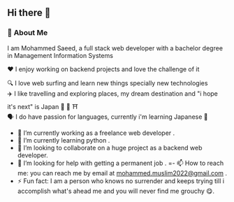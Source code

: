 ## Hi there 👋

### 📌 **About Me**
I am Mohammed Saeed, a full stack web developer with a bachelor degree in Management Information Systems   

❤️ I enjoy working on backend projects and love the challenge of it   

🔍 I love web surfing and learn new things specially new technologies    
✈️ I like travelling and exploring places, my dream destination and "i hope it's next" is Japan 🗾 🗻 ⛩️    
🗣️ I do have passion for languages, currently i'm learning Japanese 🎌
- 🔭 I’m currently working as a freelance web developer .
- 🌱 I’m currently learning python .
- 👯 I’m looking to collaborate on a huge project as a backend web developer.
- 🤔 I’m looking for help with getting a permanent job .
=- 📫 How to reach me: you can reach me by email at mohammed.muslim2022@gmail.com .
- ⚡ Fun fact: I am a person who knows no surrender and keeps trying till i accomplish what's ahead me and you will never find me grouchy 😋.

